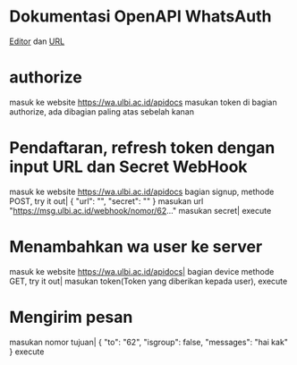 # Dokumentasi OpenAPI WhatsAuth

[Editor](https://editor.swagger.io/) dan [URL](https://wa.my.id/apidocs/openapi.yaml)
# authorize
masuk ke website https://wa.ulbi.ac.id/apidocs 
masukan token di bagian authorize, ada dibagian paling atas sebelah kanan

# Pendaftaran, refresh token dengan input URL dan Secret WebHook
masuk ke website https://wa.ulbi.ac.id/apidocs 
bagian signup, methode POST, try it out|
{
  "url": "",
  "secret": ""
}
masukan url "https://msg.ulbi.ac.id/webhook/nomor/62..."
masukan secret|
execute


# Menambahkan wa user ke server
masuk ke website https://wa.ulbi.ac.id/apidocs|
bagian device methode GET, try it out|
masukan token(Token yang diberikan kepada user), execute

# Mengirim pesan
masukan nomor tujuan|
{
  "to": "62",
  "isgroup": false,
  "messages": "hai kak"
}
execute




